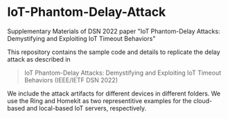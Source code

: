# IoT-Phantom-Delay-Attack
Supplementary Materials of DSN 2022 paper "IoT Phantom-Delay Attacks: Demystifying and Exploiting IoT Timeout Behaviors"

This repository contains the sample code and details to replicate the delay attack as described in 
> IoT Phantom-Delay Attacks: Demystifying and Exploiting IoT Timeout Behaviors (IEEE/IETF DSN 2022)

We include the attack artifacts for different devices in different folders. We use the Ring and Homekit as two representitive examples for the cloud-based and local-based IoT servers, respectively. 